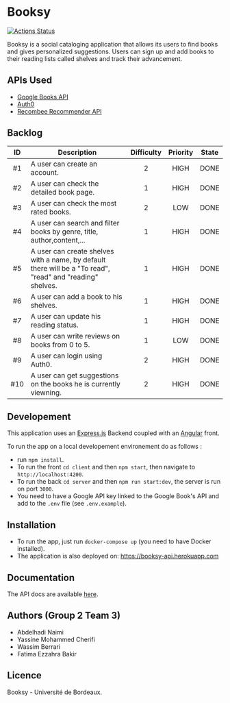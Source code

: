 # Booksy

[![Actions Status](https://github.com/abdelhadinaimi/booksy/workflows/build/badge.svg)](https://github.com/abdelhadinaimi/booksy/actions)

Booksy is a social cataloging application that allows its users to find books and gives personalized suggestions. Users can sign up and add books to their reading lists called shelves and track their advancement.

## APIs Used
- [Google Books API](https://developers.google.com/books)
- [Auth0](http://auth0.com/)
- [Recombee Recommender API](https://www.recombee.com/)

## Backlog

| ID | Description | Difficulty | Priority  | State |
|:-:|--|:-:|:-:|:-:|
| #1 | A user can create an account.| 2 | HIGH | DONE |
| #2 | A user can check the detailed book page.| 1 | HIGH | DONE |
| #3 | A user can check the most rated books.| 2 | LOW | DONE |
| #4 | A user can search and filter books by genre, title, author,content,...| 1 | HIGH | DONE |
| #5 | A user can create shelves with a name, by default there will be a "To read", "read" and "reading" shelves.| 1 | HIGH | DONE |
| #6 | A user can add a book to his shelves.| 1 | HIGH | DONE |
| #7 | A user can update his reading status.| 1 | HIGH | DONE |
| #8 | A user can write reviews on books from 0 to 5.| 1 | LOW | DONE |
| #9 | A user can login using Auth0.| 2 | HIGH | DONE |
| #10 | A user can get suggestions on the books he is currently viewning.| 2 | HIGH | DONE |

## Developement
This application uses an [Express.js](https://expressjs.com/) Backend coupled with an [Angular](https://angular.io/) front.

To run the app on a local developement environement do as follows :
- run `npm install`.
- To run the front `cd client` and then `npm start`, then navigate to `http://localhost:4200`.
- To run the back `cd server` and then `npm run start:dev`, the server is run on port `3000`.
- You need to have a Google API key linked to the Google Book's API and add to the `.env` file (see `.env.example`).

## Installation
- To run the app, just run `docker-compose up`  (you need to have Docker installed).
- The application is also deployed on: https://booksy-api.herokuapp.com


## Documentation
The API docs are available [here](https://booksy-api.herokuapp.com/api-docs/).

## Authors (Group 2 Team 3)
- Abdelhadi Naimi
- Yassine Mohammed Cherifi
- Wassim Berrari
- Fatima Ezzahra Bakir

## Licence

Booksy - Université de Bordeaux.
